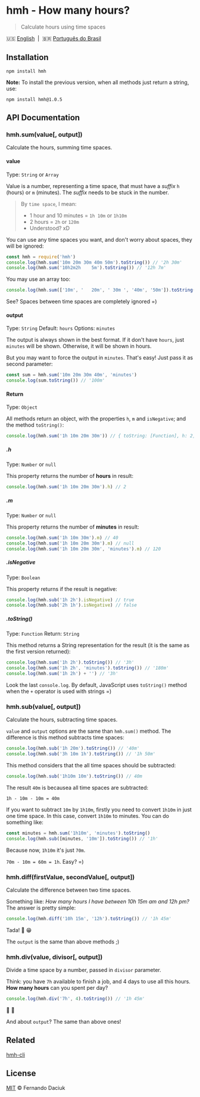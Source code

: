 # hmh - How many hours?

> Calculate hours using time spaces

:us: [English][en-docs]&nbsp;&nbsp;|&nbsp;&nbsp;:brazil: [Português do Brasil][pt-br-docs]

## Installation

```console
npm install hmh
```

**Note:** To install the previous version, when all methods just return a string, use:

```console
npm install hmh@1.0.5
```

## API Documentation

### hmh.sum(value[, output])

Calculate the hours, summing time spaces.

#### value

Type: `String` or `Array`

Value is a number, representing a time space, that must have a _suffix_ `h` (hours) or `m` (minutes).
The _suffix_ needs to be stuck in the number.

> By `time space`, I mean:
>  - 1 hour and 10 minutes = `1h 10m` or `1h10m`
>  - 2 hours = `2h` or `120m`
>  - Understood? xD

You can use any time spaces you want, and don't worry about spaces, they will be ignored:

```js
const hmh = require('hmh')
console.log(hmh.sum('10m 20m 30m 40m 50m').toString()) // '2h 30m'
console.log(hmh.sum('10h2m2h    5m').toString()) // '12h 7m'
```

You may use an array too:

```js
console.log(hmh.sum(['10m', '   20m', ' 30m ', '40m', '50m']).toString()) // '2h 30m'
```

See? Spaces between time spaces are completely ignored =)


#### output

Type: `String` Default: `hours` Options: `minutes`

The output is always shown in the best format. If it don't have `hours`, just `minutes` will be shown.
Otherwise, it will be shown in hours.

But you may want to force the output in `minutes`. That's easy! Just pass it as second parameter:

```js
const sum = hmh.sum('10m 20m 30m 40m', 'minutes')
console.log(sum.toString()) // '100m'
```

#### Return

Type: `Object`

All methods return an object, with the properties `h`, `m` and `isNegative`; and the method `toString()`:

```js
console.log(hmh.sum('1h 10m 20m 30m')) // { toString: [Function], h: 2, m: null, isNegative: false }
```

##### .h

Type: `Number` or `null`

This property returns the number of **hours** in result:

```js
console.log(hmh.sum('1h 10m 20m 30m').h) // 2
```

##### .m

Type: `Number` or `null`

This property returns the number of **minutes** in result:

```js
console.log(hmh.sum('1h 10m 30m').m) // 40
console.log(hmh.sum('1h 10m 20m 30m').m) // null
console.log(hmh.sum('1h 10m 20m 30m', 'minutes').m) // 120
```

##### .isNegative

Type: `Boolean`

This property returns if the result is negative:

```js
console.log(hmh.sub('1h 2h').isNegative) // true
console.log(hmh.sub('2h 1h').isNegative) // false
```

##### .toString()

Type: `Function` Return: `String`

This method returns a String representation for the result (it is the same as the first version returned):

```js
console.log(hmh.sum('1h 2h').toString()) // '3h'
console.log(hmh.sum('1h 2h', 'minutes').toString()) // '180m'
console.log(hmh.sum('1h 2h') + '') // '3h'
```

Look the last `console.log`. By default, JavaScript uses `toString()` method when the `+` operator is used with strings =)

### hmh.sub(value[, output])

Calculate the hours, subtracting time spaces.

`value` and `output` options are the same than `hmh.sum()` method. The difference is this method subtracts time spaces:

```js
console.log(hmh.sub('1h 20m').toString()) // '40m'
console.log(hmh.sub('3h 10m 1h').toString()) // '1h 50m'
```

This method considers that the all time spaces should be subtracted:

```js
console.log(hmh.sub('1h10m 10m').toString()) // 40m
```

The result `40m` is becausea all time spaces are subtracted:

```console
1h - 10m - 10m = 40m
```

If you want to subtract `10m` by `1h10m`, firstly you need to convert `1h10m` in just one time space. In this case, convert `1h10m` to minutes. You can do something like:

```js
const minutes = hmh.sum('1h10m', 'minutes').toString()
console.log(hmh.sub([minutes, '10m']).toString()) // '1h'
```
Because now, `1h10m` it's just `70m`.

`70m - 10m = 60m = 1h`. Easy? =)

### hmh.diff(firstValue, secondValue[, output])

Calculate the difference between two time spaces.

Something like: _How many hours I have between 10h 15m am and 12h pm?_
The answer is pretty simple:

```js
console.log(hmh.diff('10h 15m', '12h').toString()) // '1h 45m'
```

Tada! :tada: :grin:

The `output` is the same than above methods ;)

### hmh.div(value, divisor[, output])

Divide a time space by a number, passed in `divisor` parameter.

Think: you have `7h` available to finish a job, and 4 days to use all this hours.
**How many hours** can you spent per day?

```js
console.log(hmh.div('7h', 4).toString()) // '1h 45m'
```

:dancer: :dancer:

And about `output`? The same than above ones!

## Related

[hmh-cli][hmh-cli-url]

## License

[MIT][license-url] &copy; Fernando Daciuk

[hmh-cli-url]: https://github.com/fdaciuk/hmh-cli
[license-url]: https://github.com/fdaciuk/licenses/blob/master/MIT-LICENSE.md
[en-docs]: /README.md
[pt-br-docs]: /docs/pt-br.md
